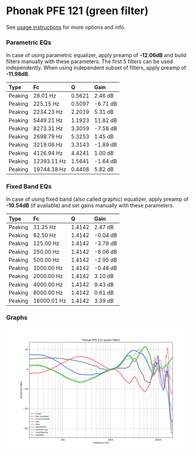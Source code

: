 # Phonak PFE 121 (green filter)
See [usage instructions](https://github.com/jaakkopasanen/AutoEq#usage) for more options and info.

### Parametric EQs
In case of using parametric equalizer, apply preamp of **-12.06dB** and build filters manually
with these parameters. The first 5 filters can be used independently.
When using independent subset of filters, apply preamp of **-11.98dB**.

| Type    | Fc          |      Q | Gain     |
|:--------|:------------|:-------|:---------|
| Peaking | 28.01 Hz    | 0.5621 | 2.46 dB  |
| Peaking | 225.15 Hz   | 0.5097 | -6.71 dB |
| Peaking | 2234.23 Hz  | 2.2019 | 5.31 dB  |
| Peaking | 5449.21 Hz  | 1.1923 | 11.82 dB |
| Peaking | 8273.31 Hz  | 3.3059 | -7.58 dB |
| Peaking | 2698.79 Hz  | 5.3253 | 1.45 dB  |
| Peaking | 3219.06 Hz  | 3.3143 | -1.89 dB |
| Peaking | 4126.94 Hz  | 4.4241 | 1.00 dB  |
| Peaking | 12393.11 Hz | 1.5641 | -1.64 dB |
| Peaking | 19744.38 Hz | 0.4408 | 5.82 dB  |

### Fixed Band EQs
In case of using fixed band (also called graphic) equalizer, apply preamp of **-10.54dB**
(if available) and set gains manually with these parameters.

| Type    | Fc          |      Q | Gain     |
|:--------|:------------|:-------|:---------|
| Peaking | 31.25 Hz    | 1.4142 | 2.47 dB  |
| Peaking | 62.50 Hz    | 1.4142 | -0.04 dB |
| Peaking | 125.00 Hz   | 1.4142 | -3.78 dB |
| Peaking | 250.00 Hz   | 1.4142 | -6.06 dB |
| Peaking | 500.00 Hz   | 1.4142 | -2.95 dB |
| Peaking | 1000.00 Hz  | 1.4142 | -0.48 dB |
| Peaking | 2000.00 Hz  | 1.4142 | 3.10 dB  |
| Peaking | 4000.00 Hz  | 1.4142 | 9.43 dB  |
| Peaking | 8000.00 Hz  | 1.4142 | 0.61 dB  |
| Peaking | 16000.01 Hz | 1.4142 | 3.39 dB  |

### Graphs
![](./Phonak%20PFE%20121%20(green%20filter).png)